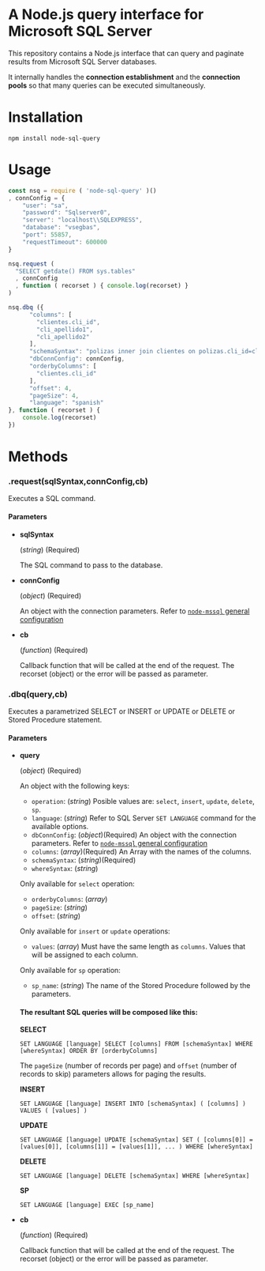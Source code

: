 # A Node.js query interface for Microsoft SQL Server

This repository contains a Node.js interface that can query and paginate results from Microsoft SQL Server databases.

It internally handles the **connection establishment** and the **connection pools** so that many queries can be executed simultaneously.

# Installation

```
npm install node-sql-query
```

# Usage

```js
const nsq = require ( 'node-sql-query' )()
, connConfig = {
    "user": "sa",
    "password": "Sqlserver0",
    "server": "localhost\\SQLEXPRESS",
    "database": "vsegbas",
    "port": 55857,
    "requestTimeout": 600000
}

nsq.request ( 
  "SELECT getdate() FROM sys.tables"
  , connConfig
  , function ( recorset ) { console.log(recorset) }
)

nsq.dbq ({
      "columns": [
        "clientes.cli_id",
        "cli_apellido1",
        "cli_apellido2"
      ],
      "schemaSyntax": "polizas inner join clientes on polizas.cli_id=clientes.cli_id",
      "dbConnConfig": connConfig,
      "orderbyColumns": [
        "clientes.cli_id"
      ],
      "offset": 4,
      "pageSize": 4,
      "language": "spanish"
}, function ( recorset ) { 
    console.log(recorset) 
})
```

# Methods

### .request(**sqlSyntax**,**connConfig**,**cb**)

Executes a SQL command.

#### Parameters

* **sqlSyntax**

  (*string*) (Required)

  The SQL command to pass to the database.

* **connConfig**

  (*object*) (Required)

  An object with the connection parameters. Refer to [`node-mssql` general configuration](https://github.com/patriksimek/node-mssql#general-same-for-all-drivers)

* **cb**

  (*function*) (Required)

  Callback function that will be called at the end of the request. The recorset (object) or the error will be passed as parameter.


### .dbq(**query**,**cb**)

Executes a parametrized SELECT or INSERT or UPDATE or DELETE or Stored Procedure statement.

#### Parameters

* **query**

  (*object*) (Required)

  An object with the following keys:

  - `operation`: (*string*) Posible values are: `select`, `insert`, `update`, `delete`, `sp`.
  - `language`: (*string*) Refer to SQL Server `SET LANGUAGE` command for the available options.
  - `dbConnConfig`: (*object*)(Required) An object with the connection parameters. Refer to [`node-mssql` general configuration](https://github.com/patriksimek/node-mssql#general-same-for-all-drivers)
  - `columns`: (*array*)(Required) An Array with the names of the columns.
  - `schemaSyntax`: (*string*)(Required)
  - `whereSyntax`: (*string*)

  Only available for `select` operation:

  - `orderbyColumns`: (*array*)
  - `pageSize`: (*string*)
  - `offset`: (*string*)

  Only available for `insert` or `update` operations:

  - `values`: (*array*) Must have the same length as `columns`. Values that will be assigned to each column.
  
  Only available for `sp` operation:

  - `sp_name`: (*string*) The name of the Stored Procedure followed by the parameters.


  #### The resultant SQL queries will be composed like this:

  **SELECT**

  `SET LANGUAGE [language] SELECT [columns] FROM [schemaSyntax] WHERE [whereSyntax] ORDER BY [orderbyColumns]`

  The `pageSize` (number of records per page) and `offset` (number of records to skip) parameters allows for paging the results.

  **INSERT**

  `SET LANGUAGE [language] INSERT INTO [schemaSyntax] ( [columns] ) VALUES ( [values] )`

  **UPDATE**

  `SET LANGUAGE [language] UPDATE [schemaSyntax] SET ( [columns[0]] = [values[0]], [columns[1]] = [values[1]], ... ) WHERE [whereSyntax]`

  **DELETE**

  `SET LANGUAGE [language] DELETE [schemaSyntax] WHERE [whereSyntax]`

  **SP**

  `SET LANGUAGE [language] EXEC [sp_name]`


* **cb**

  (*function*) (Required)

  Callback function that will be called at the end of the request. The recorset (object) or the error will be passed as parameter.


